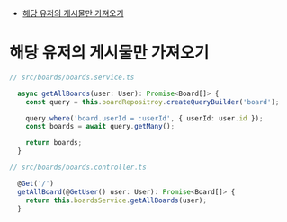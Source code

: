 <!-- TOC -->

- [해당 유저의 게시물만 가져오기](#%ED%95%B4%EB%8B%B9-%EC%9C%A0%EC%A0%80%EC%9D%98-%EA%B2%8C%EC%8B%9C%EB%AC%BC%EB%A7%8C-%EA%B0%80%EC%A0%B8%EC%98%A4%EA%B8%B0)

<!-- /TOC -->

# 해당 유저의 게시물만 가져오기
``` typescript
// src/boards/boards.service.ts

  async getAllBoards(user: User): Promise<Board[]> {
    const query = this.boardRepositroy.createQueryBuilder('board');

    query.where('board.userId = :userId', { userId: user.id });
    const boards = await query.getMany();

    return boards;
  }
```

``` typescript
// src/boards/boards.controller.ts

  @Get('/')
  getAllBoard(@GetUser() user: User): Promise<Board[]> {
    return this.boardsService.getAllBoards(user);
  }
```